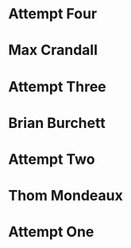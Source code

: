 # Attempt Four
# Max Crandall
# Attempt Three
# Brian Burchett
# Attempt Two
# Thom Mondeaux
# Attempt One
